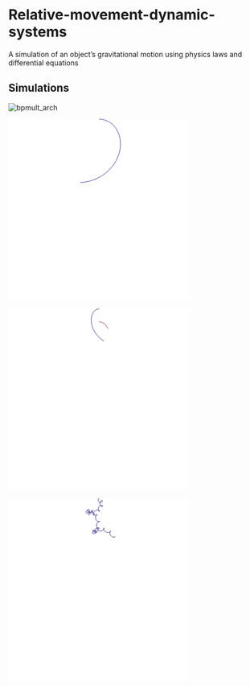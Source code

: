# Relative-movement-dynamic-systems
 A simulation of an object’s gravitational motion  using physics laws and differential equations


## Simulations

![bpmult_arch](GIFs/movimiento_circular.png)

![luna](GIFs/luna.gif)

![nave](GIFs/nave.gif)

![raton](GIFs/raton.gif)
